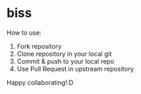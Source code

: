 biss
====

How to use:

1. Fork repository
2. Clone repository in your local git
3. Commit & push to your local repo
4. Use Pull Request in upstream repository 

Happy collaborating!:D
